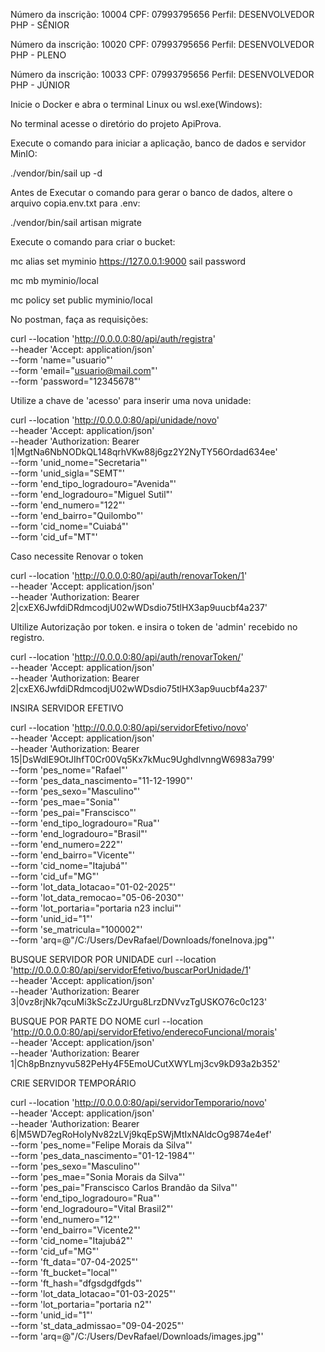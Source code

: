 Número da inscrição: 10004
CPF: 07993795656
Perfil: DESENVOLVEDOR PHP - SÊNIOR

Número da inscrição: 10020
CPF: 07993795656
Perfil: DESENVOLVEDOR PHP - PLENO

Número da inscrição: 10033
CPF: 07993795656
Perfil: DESENVOLVEDOR PHP - JÚNIOR

Inicie o Docker e abra o terminal Linux ou wsl.exe(Windows):

No terminal acesse o diretório do projeto ApiProva.

Execute o comando para iniciar a aplicação, banco de dados e servidor MinIO:

./vendor/bin/sail up -d

Antes de Executar o comando para gerar o banco de dados, altere o arquivo copia.env.txt para .env:

./vendor/bin/sail artisan migrate

Execute o comando para criar o bucket:

mc alias set myminio https://127.0.0.1:9000 sail password

mc mb myminio/local

mc policy set public myminio/local

No postman, faça as requisições:

curl --location 'http://0.0.0.0:80/api/auth/registra' \
--header 'Accept: application/json' \
--form 'name="usuario"' \
--form 'email="usuario@mail.com"' \
--form 'password="12345678"'

Utilize a chave de 'acesso' para inserir uma nova unidade:

curl --location 'http://0.0.0.0:80/api/unidade/novo' \
--header 'Accept: application/json' \
--header 'Authorization: Bearer 1|MgtNa6NbNODkQL148qrhVKw88j6gz2Y2NyTY56Ordad634ee' \
--form 'unid_nome="Secretaria"' \
--form 'unid_sigla="SEMT"' \
--form 'end_tipo_logradouro="Avenida"' \
--form 'end_logradouro="Miguel Sutil"' \
--form 'end_numero="122"' \
--form 'end_bairro="Quilombo"' \
--form 'cid_nome="Cuiabá"' \
--form 'cid_uf="MT"'

Caso necessite Renovar o token

curl --location 'http://0.0.0.0:80/api/auth/renovarToken/1' \
--header 'Accept: application/json' \
--header 'Authorization: Bearer 2|cxEX6JwfdiDRdmcodjU02wWDsdio75tlHX3ap9uucbf4a237'

Ultilize Autorização por token. e insira o token de 'admin' recebido no registro.

curl --location 'http://0.0.0.0:80/api/auth/renovarToken/' \
--header 'Accept: application/json' \
--header 'Authorization: Bearer 2|cxEX6JwfdiDRdmcodjU02wWDsdio75tlHX3ap9uucbf4a237'

INSIRA SERVIDOR EFETIVO

curl --location 'http://0.0.0.0:80/api/servidorEfetivo/novo' \
--header 'Accept: application/json' \
--header 'Authorization: Bearer 15|DsWdlE9OtJIhfT0Cr00Vq5Kx7kMuc9UghdlvnngW6983a799' \
--form 'pes_nome="Rafael"' \
--form 'pes_data_nascimento="11-12-1990"' \
--form 'pes_sexo="Masculino"' \
--form 'pes_mae="Sonia"' \
--form 'pes_pai="Franscisco"' \
--form 'end_tipo_logradouro="Rua"' \
--form 'end_logradouro="Brasil"' \
--form 'end_numero=222"' \
--form 'end_bairro="Vicente"' \
--form 'cid_nome="Itajubá"' \
--form 'cid_uf="MG"' \
--form 'lot_data_lotacao="01-02-2025"' \
--form 'lot_data_remocao="05-06-2030"' \
--form 'lot_portaria="portaria n23 inclui"' \
--form 'unid_id="1"' \
--form 'se_matricula="100002"' \
--form 'arq=@"/C:/Users/DevRafael/Downloads/foneInova.jpg"'

BUSQUE SERVIDOR POR UNIDADE
curl --location 'http://0.0.0.0:80/api/servidorEfetivo/buscarPorUnidade/1' \
--header 'Accept: application/json' \
--header 'Authorization: Bearer 3|0vz8rjNk7qcuMi3kScZzJUrgu8LrzDNVvzTgUSKO76c0c123'

BUSQUE POR PARTE DO NOME
curl --location 'http://0.0.0.0:80/api/servidorEfetivo/enderecoFuncional/morais' \
--header 'Accept: application/json' \
--header 'Authorization: Bearer 1|Ch8pBnznyvu582PeHy4F5EmoUCutXWYLmj3cv9kD93a2b352'

CRIE SERVIDOR TEMPORÁRIO

curl --location 'http://0.0.0.0:80/api/servidorTemporario/novo' \
--header 'Accept: application/json' \
--header 'Authorization: Bearer 6|M5WD7egRoHoIyNv82zLVj9kqEpSWjMtIxNAldcOg9874e4ef' \
--form 'pes_nome="Felipe Morais da Silva"' \
--form 'pes_data_nascimento="01-12-1984"' \
--form 'pes_sexo="Masculino"' \
--form 'pes_mae="Sonia Morais da Silva"' \
--form 'pes_pai="Franscisco Carlos Brandão da Silva"' \
--form 'end_tipo_logradouro="Rua"' \
--form 'end_logradouro="Vital Brasil2"' \
--form 'end_numero="12"' \
--form 'end_bairro="Vicente2"' \
--form 'cid_nome="Itajubá2"' \
--form 'cid_uf="MG"' \
--form 'ft_data="07-04-2025"' \
--form 'ft_bucket="local"' \
--form 'ft_hash="dfgsdgdfgds"' \
--form 'lot_data_lotacao="01-03-2025"' \
--form 'lot_portaria="portaria n2"' \
--form 'unid_id="1"' \
--form 'st_data_admissao="09-04-2025"' \
--form 'arq=@"/C:/Users/DevRafael/Downloads/images.jpg"'


